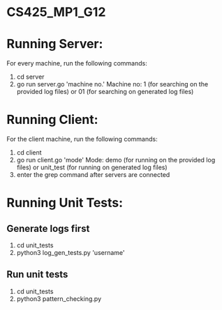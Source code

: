 # CS425_MP1_G12

# Running Server:
For every machine, run the following commands:
1. cd server
2. go run server.go 'machine no.'
    Machine no: 1 (for searching on the provided log files) or 01 (for searching on generated log files)

# Running Client:
For the client machine, run the following commands:
1. cd client
2. go run client.go 'mode'
    Mode: demo (for running on the provided log files) or unit_test (for running on generated log files)
3. enter the grep command after servers are connected

# Running Unit Tests:
## Generate logs first
1. cd unit_tests
2. python3 log_gen_tests.py 'username'

## Run unit tests
1. cd unit_tests
2. python3 pattern_checking.py